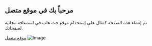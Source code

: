 ## مرحباً بك في موقع متصل

تم إنشاء هذه الصفحة كمثال علي إستخدام موقع جت هاب في استضافة مجانية لصفحاتك.

[موقع متصل](https://www.motasl.com/)  ![Image](https://www.motasl.com/wp-content/uploads/2021/01/motasl_mokup-1024x724.jpg)

